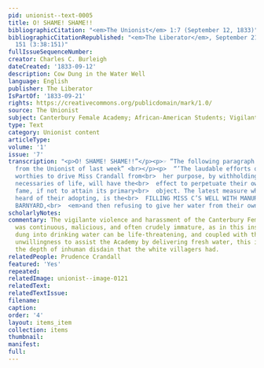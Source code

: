 ```yaml
---
pid: unionist--text-0005
title: O! SHAME! SHAME!!
bibliographicCitation: "<em>The Unionist</em> 1:7 (September 12, 1833)"
bibliographicCitationRepublished: "<em>The Liberator</em>, September 21, 1833, p.
  151 (3:38:151)"
fullIssueSequenceNumber: 
creator: Charles C. Burleigh
dateCreated: '1833-09-12'
description: Cow Dung in the Water Well
language: English
publisher: The Liberator
IsPartOf: '1833-09-21'
rights: https://creativecommons.org/publicdomain/mark/1.0/
source: The Unionist
subject: Canterbury Female Academy; African-American Students; Vigilante VIolence
type: Text
category: Unionist content
articleType: 
volume: '1'
issue: '7'
transcription: "<p>O! SHAME! SHAME!!”</p><p>☞ “The following paragraph is<br>  extracted
  from the Unionist of last week” <br></p><p>  “’The laudable efforts of the Canterbury
  worthies to drive Miss Crandall from<br>  her purpose, by withholding from her the
  necessaries of life, will have the<br>  effect to perpetuate their own well earned
  fame, if not to attain its primary<br>  object. The latest measure which we have
  heard of their adopting, is the<br>  FILLING MISS C’S WELL WITH MANURE FROM THE
  BARNYARD,<br>  <em>and then refusing to give her water from their own wells.’”</em></p>"
scholarlyNotes: 
commentary: The vigilante violence and harassment of the Canterbury Female Academy
  was continuous, malicious, and often crudely immature, as in this instance. Putting
  dung into drinking water can be life-threatening, and coupled with the white villagers'
  unwillingness to assist the Academy by delivering fresh water, this incident revealed
  the depth of inhuman disdain that the white villagers had.
relatedPeople: Prudence Crandall
featured: 'Yes'
repeated: 
relatedImage: unionist--image-0121
relatedText: 
relatedTextIssue: 
filename: 
caption: 
order: '4'
layout: items_item
collection: items
thumbnail: 
manifest: 
full: 
---
```

